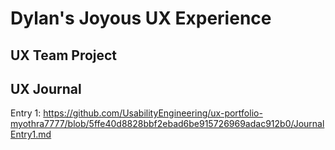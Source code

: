 # Dylan's Joyous UX Experience


## UX Team Project


## UX Journal
Entry 1: https://github.com/UsabilityEngineering/ux-portfolio-myothra7777/blob/5ffe40d8828bbf2ebad6be915726969adac912b0/JournalEntry1.md
